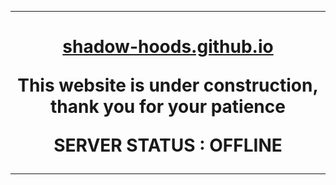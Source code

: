<hr>
  <h1 align="center">
    <a href="https://shadow-hoods.github.io/">shadow-hoods.github.io</a>
  <p>This website is under construction, thank you for your patience</p> 
  <p>SERVER STATUS : OFFLINE </p><!-- pour etre mis a jour automatiquement avec l'état du serveur va falloir le relier avec du JS -->
  </h1>
<hr>
